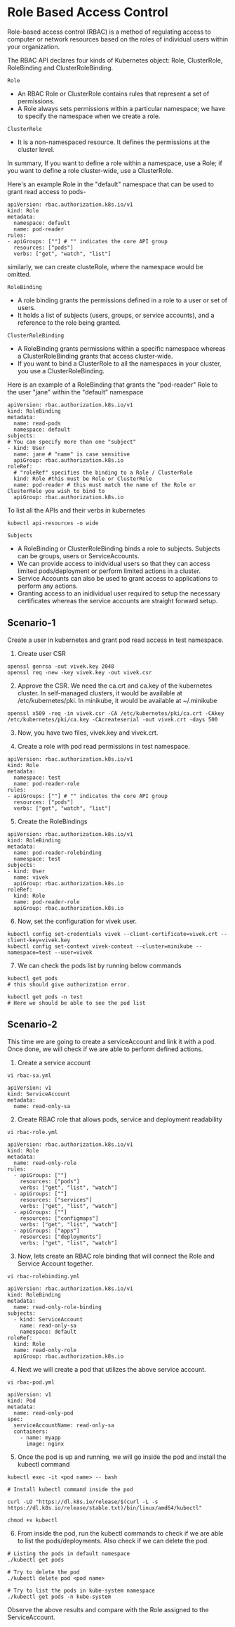 # Role Based Access Control


Role-based access control (RBAC) is a method of regulating access to computer or network resources based on the roles of individual users within your organization.

The RBAC API declares four kinds of Kubernetes object: Role, ClusterRole, RoleBinding and ClusterRoleBinding. 


`Role` 
- An RBAC Role or ClusterRole contains rules that represent a set of permissions. 
- A Role always sets permissions within a particular namespace; we have to specify the namespace when we create a role.

`ClusterRole`
- It is a non-namespaced resource. It defines the permissions at the cluster level.

In summary, If you want to define a role within a namespace, use a Role; if you want to define a role cluster-wide, use a ClusterRole.

Here's an example Role in the "default" namespace that can be used to grant read access to pods-

```
apiVersion: rbac.authorization.k8s.io/v1
kind: Role
metadata:
  namespace: default
  name: pod-reader
rules:
- apiGroups: [""] # "" indicates the core API group
  resources: ["pods"]
  verbs: ["get", "watch", "list"]
```

similarly, we can create clusteRole, where the namespace would be omitted.  

`RoleBinding`

- A role binding grants the permissions defined in a role to a user or set of users. 
- It holds a list of subjects (users, groups, or service accounts), and a reference to the role being granted.

`ClusterRoleBinding`

- A RoleBinding grants permissions within a specific namespace whereas a ClusterRoleBinding grants that access cluster-wide.
- If you want to bind a ClusterRole to all the namespaces in your cluster, you use a ClusterRoleBinding.

Here is an example of a RoleBinding that grants the "pod-reader" Role to the user "jane" within the "default" namespace

```
apiVersion: rbac.authorization.k8s.io/v1
kind: RoleBinding
metadata:
  name: read-pods
  namespace: default
subjects:
# You can specify more than one "subject"
- kind: User
  name: jane # "name" is case sensitive
  apiGroup: rbac.authorization.k8s.io
roleRef:
  # "roleRef" specifies the binding to a Role / ClusterRole
  kind: Role #this must be Role or ClusterRole
  name: pod-reader # this must match the name of the Role or ClusterRole you wish to bind to
  apiGroup: rbac.authorization.k8s.io
```

To list all the APIs and their verbs in kubernetes

```
kubectl api-resources -o wide
```


`Subjects`

- A RoleBinding or ClusterRoleBinding binds a role to subjects. Subjects can be groups, users or ServiceAccounts.
- We can provide access to inidvidual users so that they can access limited pods/deployment or perform limited actions in a cluster.
- Service Accounts can also be used to grant access to applications to perform any actions. 
- Granting access to an inidividual user required to setup the necessary certificates whereas the service accounts are straight forward setup. 


## Scenario-1

Create a user in kubernetes and grant pod read access in test namespace. 


1. Create user CSR

```
openssl genrsa -out vivek.key 2048
openssl req -new -key vivek.key -out vivek.csr
```

2. Approve the CSR. We need the ca.crt and ca.key of the kubernetes cluster. In self-managed clusters, it would be available at /etc/kubernetes/pki. In minikube, it would be available at ~/.minikube 

```
openssl x509 -req -in vivek.csr -CA /etc/kubernetes/pki/ca.crt -CAkey /etc/kubernetes/pki/ca.key -CAcreateserial -out vivek.crt -days 500
```

3. Now, you have two files, vivek.key and vivek.crt. 

4. Create a role with pod read permissions in test namespace.

```
apiVersion: rbac.authorization.k8s.io/v1
kind: Role
metadata:
  namespace: test
  name: pod-reader-role
rules:
- apiGroups: [""] # "" indicates the core API group
  resources: ["pods"]
  verbs: ["get", "watch", "list"]
```

5. Create the RoleBindings

```
apiVersion: rbac.authorization.k8s.io/v1
kind: RoleBinding
metadata:
  name: pod-reader-rolebinding
  namespace: test
subjects:
- kind: User
  name: vivek
  apiGroup: rbac.authorization.k8s.io
roleRef:
  kind: Role 
  name: pod-reader-role
  apiGroup: rbac.authorization.k8s.io
```

6. Now, set the configuration for vivek user.

```
kubectl config set-credentials vivek --client-certificate=vivek.crt --client-key=vivek.key
kubectl config set-context vivek-context --cluster=minikube --namespace=test --user=vivek
```

7. We can check the pods list by running below commands

```
kubectl get pods 
# this should give authorization error.

kubectl get pods -n test 
# Here we should be able to see the pod list
```


## Scenario-2

This time we are going to create a serviceAccount and link it with a pod. Once done, we will check if we are able to perform defined actions.

1. Create a service account

```
vi rbac-sa.yml
```
```
apiVersion: v1
kind: ServiceAccount
metadata:
  name: read-only-sa

```
2. Create RBAC role that allows pods, service and deployment readability

```
vi rbac-role.yml
```
```
apiVersion: rbac.authorization.k8s.io/v1
kind: Role
metadata:
  name: read-only-role
rules:
  - apiGroups: [""]
    resources: ["pods"]
    verbs: ["get", "list", "watch"]
  - apiGroups: [""]
    resources: ["services"]
    verbs: ["get", "list", "watch"]
  - apiGroups: [""]
    resources: ["configmaps"]
    verbs: ["get", "list", "watch"]
  - apiGroups: ["apps"]
    resources: ["deployments"]
    verbs: ["get", "list", "watch"]
```

3. Now, lets create an RBAC role binding that will connect the Role and Service Account together.

```
vi rbac-rolebinding.yml
```
```
apiVersion: rbac.authorization.k8s.io/v1
kind: RoleBinding
metadata:
  name: read-only-role-binding
subjects:
  - kind: ServiceAccount
    name: read-only-sa
    namespace: default
roleRef:
  kind: Role
  name: read-only-role
  apiGroup: rbac.authorization.k8s.io
```

4. Next we will create a pod that utilizes the above service account. 

```
vi rbac-pod.yml
```
```
apiVersion: v1
kind: Pod
metadata:
  name: read-only-pod
spec:
  serviceAccountName: read-only-sa
  containers:
    - name: myapp
      image: nginx

```

5. Once the pod is up and running, we will go inside the pod and install the kubectl command

```
kubectl exec -it <pod name> -- bash

# Install kubectl command inside the pod

curl -LO "https://dl.k8s.io/release/$(curl -L -s https://dl.k8s.io/release/stable.txt)/bin/linux/amd64/kubectl"

chmod +x kubectl

```

6. From inside the pod, run the kubectl commands to check if we are able to list the pods/deployments. Also check if we can delete the pod.

```
# Listing the pods in default namespace
./kubectl get pods 

# Try to delete the pod 
./kubectl delete pod <pod name>

# Try to list the pods in kube-system namespace
./kubectl get pods -n kube-system

```

Observe the above results and compare with the Role assigned to the ServiceAccount.


